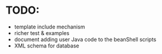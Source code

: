 TODO:
=====

* template include mechanism
* richer test & examples
* document adding user Java code to the beanShell scripts
* XML schema for database





